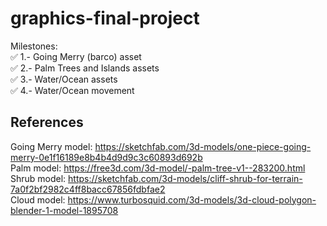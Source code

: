 # graphics-final-project

Milestones: <br />
:white_check_mark: 1.- Going Merry (barco) asset <br />
:white_check_mark: 2.- Palm Trees and Islands assets <br />
:white_check_mark: 3.- Water/Ocean assets <br />
:white_check_mark: 4.- Water/Ocean movement <br />


## References
Going Merry model: https://sketchfab.com/3d-models/one-piece-going-merry-0e1f16189e8b4b4d9d9c3c60893d692b  
Palm model: https://free3d.com/3d-model/-palm-tree-v1--283200.html  
Shrub model:  https://sketchfab.com/3d-models/cliff-shrub-for-terrain-7a0f2bf2982c4ff8bacc67856fdbfae2  
Cloud model: https://www.turbosquid.com/3d-models/3d-cloud-polygon-blender-1-model-1895708  
